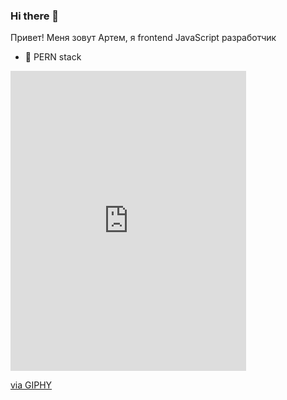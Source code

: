 ### Hi there 👋

Привет! Меня зовут Артем, я frontend JavaScript разработчик
- 👻 PERN stack
<iframe src="https://giphy.com/embed/a34HjLEsKchWM" width="377" height="480" frameBorder="0" class="giphy-embed" allowFullScreen></iframe><p><a href="https://giphy.com/gifs/cat-cats-a34HjLEsKchWM">via GIPHY</a></p>

<!--
**tymphoto/tymphoto** is a ✨ _special_ ✨ repository because its `README.md` (this file) appears on your GitHub profile.




